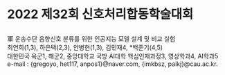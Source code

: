 # 2022 제32회 신호처리합동학술대회<p>
軍 운송수단 음향신호 분류를 위한 인공지능 모델 설계 및 비교 실험<br>
최연희(1,3), 하은택(2,3), 안병현(1,3), 김민재4, *백준기(4,5)<br>
대한민국 육군1, 해군2, 중앙대학교 국방 AI대학 핵심인재과정3, 영상학과4, AI학과5<br>
e-mail : {gregoyo, het117, anpos1}@naver.com, {imkbsz, paikj}@cau.ac.kr.
